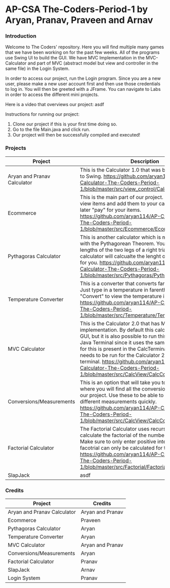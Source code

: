 # AP-CSA The-Coders-Period-1 by Aryan, Pranav, Praveen and Arnav

### Introduction
Welcome to The Coders' repository. Here you will find multiple many games that we have been working on for the past few weeks. All of the programs use Swing UI to build the GUI. We have MVC Implementation in the MVC-Calculator and part of MVC (abstract model but view and controller in the same file) in the Login System.

In order to access our project, run the Login program. Since you are a new user, please make a new user account first and then use those credentials to log in. You will then be greeted with a JFrame. You can navigate to Labs in order to access the different mini projects.

Here is a video that overviews our project: asdf

Instructions for running our project:
1) Clone our project if this is your first time doing so.
2) Go to the file Main.java and click run.
3) Our project will then be successfully compiled and executed!


### Projects

| Project | Description |
| --- | --- |
| Aryan and Pranav Calculator | This is the Calculator 1.0 that was built to get us used to Swing. https://github.com/aryan114/AP-CSA-Calculator-The-Coders-Period-1/blob/master/src/view_control/CalculatorUI.java#L17|
| Ecommerce | This is the main part of our project. Here, you can view items and add them to your cart, where you can later "pay" for your items. https://github.com/aryan114/AP-CSA-Calculator-The-Coders-Period-1/blob/master/src/Ecommerce/Ecommerce.java#L10 |
| Pythagoras Calculator | This is another calculator which is meant to help you with the Pythagorean Theorem. You can plug in the lengths of the two legs of a right triangle and this calculator will calcualte the lenght of the hypotenuse for you. https://github.com/aryan114/AP-CSA-Calculator-The-Coders-Period-1/blob/master/src/Pythagoras/Pythagoras.java#L12 |
| Temperature Converter | This is a converter that converts farentheit to celsius. Just type in a temperature in farentheit and click "Convert" to view the temperature in celsius. https://github.com/aryan114/AP-CSA-Calculator-The-Coders-Period-1/blob/master/src/Temperature/Temperature.java#L9 |
| MVC Calculator | This is the Calculator 2.0 that has MVC implementation. By default this calcualtor runs using a GUI, but it is also possible to run this calculator on the Java Terminal since it uses the same model. The code for this is present in the CalcTerminal file. This file needs to be run for the Calculator 2.0 to run in the terminal. https://github.com/aryan114/AP-CSA-Calculator-The-Coders-Period-1/blob/master/src/CalcView/CalcControl.java#L7 |
| Conversions/Measurements | This is an option that will take you to another JFrame where you will find all the conversion calculators in our project. Use these to be able to convert between different measurements quickly. https://github.com/aryan114/AP-CSA-Calculator-The-Coders-Period-1/blob/master/src/CalcView/CalcControl.java#L7 |
| Factorial Calculator | The Factorial Calculator uses recursion in order to calculate the factorial of the number that you enter. Make sure to only enter positive integers since a facotrial can only be calculated for those numbers! https://github.com/aryan114/AP-CSA-Calculator-The-Coders-Period-1/blob/master/src/Factorial/Factorial.java#L9 |
| SlapJack | asdf |


### Credits

| Project | Credits |
| --- | --- |
| Aryan and Pranav Calculator | Aryan and Pranav |
| Ecommerce | Praveen |
| Pythagoras Calculator | Aryan |
| Temperature Converter | Aryan |
| MVC Calculator | Aryan and Pranav |
| Conversions/Measurements | Aryan |
| Factorial Calculator | Pranav |
| SlapJack | Arnav |
| Login System | Pranav |






